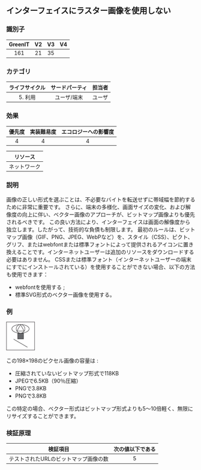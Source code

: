 ## インターフェイスにラスター画像を使用しない

### 識別子

| GreenIT |  V2  |  V3  |  V4  |
|:-------:|:----:|:----:|:----:|
|  161    | 21  | 35  |      |

### カテゴリ

| ライフサイクル |  サードパーティ  |  担当者  |
|:---------:|:----:|:----:|
| 5. 利用 | ユーザ/端末 | ユーザ |

### 効果

| 優先度 |      実装難易度       |  エコロジーへの影響度    |
|:-------------------:|:-------------------------:|:---------------------:|
| 4 | 4 | 4 |

|リソース                                      |
|:----------------------------------------------------------:|
|  ネットワーク  |

### 説明

画像の正しい形式を選ぶことは、不必要なバイトを転送せずに帯域幅を節約するために非常に重要です。
さらに、端末の多様化、画面サイズの変化、および解像度の向上に伴い、ベクター画像のアプローチが、ビットマップ画像よりも優先されるべきです。
この良い方法により、インターフェイスは画面の解像度から独立します。したがって、技術的な負債も制限します。
最初のルールは、ビットマップ画像（GIF、PNG、JPEG、WebPなど）を、スタイル（CSS）、ピクト、グリフ、またはwebfontまたは標準フォントによって提供されるアイコンに置き換えることです。インターネットユーザーは追加のリソースをダウンロードする必要はありません。
CSSまたは標準フォント（インターネットユーザーの端末にすでにインストールされている）を使用することができない場合、以下の方法も使用できます：
 - webfontを使用する ;
 - 標準SVG形式のベクター画像を使用する。


### 例


![img.png](../img/img.png)

この198×198のピクセル画像の容量は : 
 - 圧縮されていないビットマップ形式で118KB
 - JPEGで6.5KB（90％圧縮）
 - PNGで3.8KB
 - PNGで3.8KB

この特定の場合、ベクター形式はビットマップ形式よりも5〜10倍軽く、無限にリサイズすることができます。

### 検証原理

| 検証項目     | 次の値以下である   |  
|-------------------|:-------------------------:|
| テストされたURLのビットマップ画像の数   | 5  |
